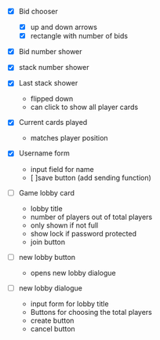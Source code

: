 - [x] Bid chooser

  - [x] up and down arrows
  - [x] rectangle with number of bids

- [x] Bid number shower
- [x] stack number shower

- [x] Last stack shower

  - flipped down
  - can click to show all player cards

- [x] Current cards played

  - matches player position

- [x] Username form

  - input field for name
  - [ ]save button (add sending function)

- [ ] Game lobby card

  - lobby title
  - number of players out of total players
  - only shown if not full
  - show lock if password protected
  - join button

- [ ] new lobby button

  - opens new lobby dialogue

- [ ] new lobby dialogue
  - input form for lobby title
  - Buttons for choosing the total players
  - create button
  - cancel button
